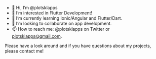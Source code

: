 - 👋 Hi, I’m @plotsklapps
- 👀 I’m interested in Flutter Development!
- 🌱 I’m currently learning Ionic/Angular and Flutter/Dart.
- 💞️ I’m looking to collaborate on app development.
- 📫 How to reach me: @plotsklapps on Twitter or plotsklapps@gmail.com.

Please have a look around and if you have questions about my projects, please contact me!
